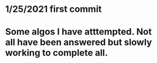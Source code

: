 # 1/25/2021 first commit 
# Some algos I have atttempted. Not all have been answered but slowly working to complete all.